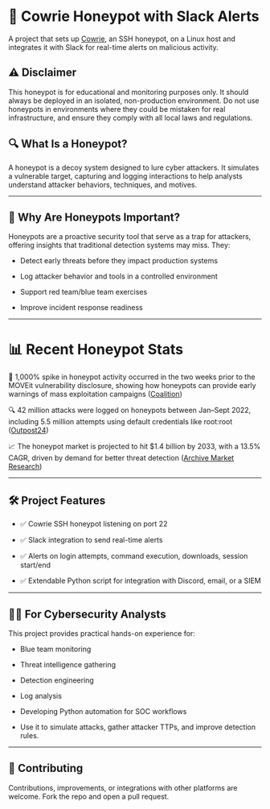 # 🐍 Cowrie Honeypot with Slack Alerts
A project that sets up [Cowrie](https://github.com/cowrie/cowrie), an SSH honeypot, on a Linux host and integrates it with Slack for real-time alerts on malicious activity.

## ⚠️ Disclaimer

This honeypot is for educational and monitoring purposes only. It should always be deployed in an isolated, non-production environment. Do not use honeypots in environments where they could be mistaken for real infrastructure, and ensure they comply with all local laws and regulations.

## 🔍 What Is a Honeypot?

A honeypot is a decoy system designed to lure cyber attackers. It simulates a vulnerable target, capturing and logging interactions to help analysts understand attacker behaviors, techniques, and motives.

---

## 🎯 Why Are Honeypots Important?

Honeypots are a proactive security tool that serve as a trap for attackers, offering insights that traditional detection systems may miss. They:

- Detect early threats before they impact production systems

- Log attacker behavior and tools in a controlled environment

- Support red team/blue team exercises

- Improve incident response readiness

---

# 📊 Recent Honeypot Stats

🚨 1,000% spike in honeypot activity occurred in the two weeks prior to the MOVEit vulnerability disclosure, showing how honeypots can provide early warnings of mass exploitation campaigns ([Coalition](https://www.coalitioninc.com/blog/2024-cyber-threat-index?utm_source=chatgpt.com))

🔍 42 million attacks were logged on honeypots between Jan–Sept 2022, including 5.5 million attempts using default credentials like root:root ([Outpost24](https://outpost24.com/blog/honeypot-findings-from-over-42-million-attacks/?utm_source=chatgpt.com))

📈 The honeypot market is projected to hit $1.4 billion by 2033, with a 13.5% CAGR, driven by demand for better threat detection ([Archive Market Research](https://www.archivemarketresearch.com/reports/cybersecurity-honeypot-12678?utm_source=chatgpt.com))

---

## 🛠 Project Features

- ✅ Cowrie SSH honeypot listening on port 22

- ✅ Slack integration to send real-time alerts

- ✅ Alerts on login attempts, command execution, downloads, session start/end

- ✅ Extendable Python script for integration with Discord, email, or a SIEM

---

## 👨‍💻 For Cybersecurity Analysts

This project provides practical hands-on experience for:

- Blue team monitoring

- Threat intelligence gathering

- Detection engineering

- Log analysis

- Developing Python automation for SOC workflows

- Use it to simulate attacks, gather attacker TTPs, and improve detection rules.

---

## 🤝 Contributing

Contributions, improvements, or integrations with other platforms are welcome. Fork the repo and open a pull request.

